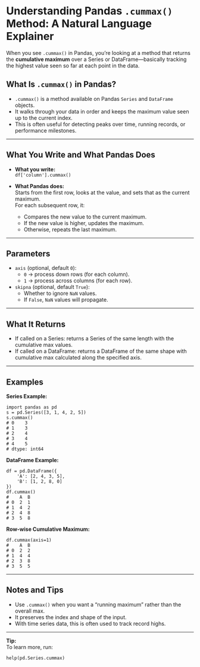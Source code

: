 # Understanding Pandas `.cummax()` Method: A Natural Language Explainer

When you see `.cummax()` in Pandas, you’re looking at a method that returns the **cumulative maximum** over a Series or DataFrame—basically tracking the highest value seen so far at each point in the data.

## What Is `.cummax()` in Pandas?

- `.cummax()` is a method available on Pandas `Series` and `DataFrame` objects.
- It walks through your data in order and keeps the maximum value seen up to the current index.
- This is often useful for detecting peaks over time, running records, or performance milestones.

---

## What You Write and What Pandas Does

- **What you write:**  
    `df['column'].cummax()`

- **What Pandas does:**  
    Starts from the first row, looks at the value, and sets that as the current maximum.  
    For each subsequent row, it:
    - Compares the new value to the current maximum.
    - If the new value is higher, updates the maximum.
    - Otherwise, repeats the last maximum.

---

## Parameters

- `axis` (optional, default `0`):
    - `0` → process down rows (for each column).
    - `1` → process across columns (for each row).
- `skipna` (optional, default `True`):
    - Whether to ignore `NaN` values.
    - If `False`, `NaN` values will propagate.

---

## What It Returns

- If called on a Series: returns a Series of the same length with the cumulative max values.
- If called on a DataFrame: returns a DataFrame of the same shape with cumulative max calculated along the specified axis.

---

## Examples

**Series Example:**
    
    import pandas as pd
    s = pd.Series([3, 1, 4, 2, 5])
    s.cummax()
    # 0    3
    # 1    3
    # 2    4
    # 3    4
    # 4    5
    # dtype: int64

**DataFrame Example:**
    
    df = pd.DataFrame({
        'A': [2, 4, 3, 5],
        'B': [1, 2, 8, 0]
    })
    df.cummax()
    #    A  B
    # 0  2  1
    # 1  4  2
    # 2  4  8
    # 3  5  8

**Row-wise Cumulative Maximum:**
    
    df.cummax(axis=1)
    #    A  B
    # 0  2  2
    # 1  4  4
    # 2  3  8
    # 3  5  5

---

## Notes and Tips

- Use `.cummax()` when you want a “running maximum” rather than the overall max.
- It preserves the index and shape of the input.
- With time series data, this is often used to track record highs.

---

**Tip:**  
To learn more, run:
    
    help(pd.Series.cummax)
